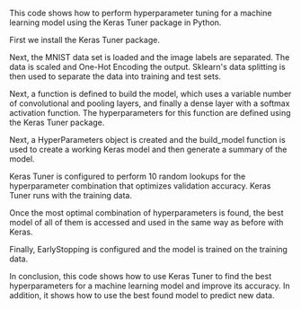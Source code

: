 This code shows how to perform hyperparameter tuning for a machine learning model using the Keras Tuner package in Python.

First we install the Keras Tuner package.

Next, the MNIST data set is loaded and the image labels are separated. The data is scaled and One-Hot Encoding the output. Sklearn's data splitting is then used to separate the data into training and test sets.

Next, a function is defined to build the model, which uses a variable number of convolutional and pooling layers, and finally a dense layer with a softmax activation function. The hyperparameters for this function are defined using the Keras Tuner package.

Next, a HyperParameters object is created and the build_model function is used to create a working Keras model and then generate a summary of the model.

Keras Tuner is configured to perform 10 random lookups for the hyperparameter combination that optimizes validation accuracy. Keras Tuner runs with the training data.

Once the most optimal combination of hyperparameters is found, the best model of all of them is accessed and used in the same way as before with Keras.

Finally, EarlyStopping is configured and the model is trained on the training data.

In conclusion, this code shows how to use Keras Tuner to find the best hyperparameters for a machine learning model and improve its accuracy. In addition, it shows how to use the best found model to predict new data.